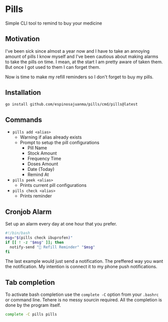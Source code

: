 # Pills

Simple CLI tool to remind to buy your medicine

## Motivation

I've been sick since almost a year now and I have to take an annoying amount of pills 
I know myself and I've been cautious about making alarms to take the pills on time.
I mean, at the start I am pretty aware of taken them. But once I got used to them I can forget them.

Now is time to make my refill reminders so I don't forget to buy my pills.

## Installation

```bash
go install github.com/espinosajuanma/pills/cmd/pills@latest
```

## Commands

- `pills add <alias>`
  - Warning if alias already exists
  - Prompt to setup the pill configurations
    - Pill Name
    - Stock Amount
    - Frequency Time
    - Doses Amount
    - Date (Today) 
    - Remind At
- `pills peek <alias>`
  - Prints current pill configurations
- `pills check <alias>`
  - Prints reminder 

## Cronjob Alarm

Set up an alarm every day at one hour that you prefer.

```bash
#!/bin/bash
msg="$(pills check ibuprofen)"
if [[ ! -z "$msg" ]]; then
  notify-send "💊 Refill Reminder" "$msg"
fi
```

The last example would just send a notification. The preffered way you want the notification.
My intention is connect it to my phone push notifications.

## Tab completion

To activate bash completion use the `complete -C` option from your `.bashrc` or command line.
Tehere is no messy sourcin required. All the completion is done by the program itself.

```bash
complete -C pills pills
```